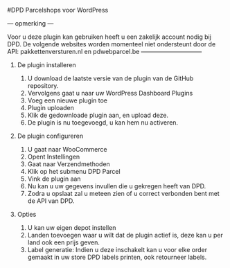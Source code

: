 #DPD Parcelshops voor WordPress

— opmerking —

Voor u deze plugin kan gebruiken heeft u een zakelijk account nodig bij DPD. De volgende websites worden momenteel niet ondersteunt door de API: pakkettenversturen.nl en pdwebparcel.be
——————————

1. De plugin installeren
	1.	U download de laatste versie van de plugin van de GitHub repository.
	2. Vervolgens gaat u naar uw WordPress Dashboard
	Plugins
	3. Voeg een nieuwe plugin toe
	4. Plugin uploaden
	5. Klik de gedownloade plugin aan, en upload deze.
	6. De plugin is nu toegevoegd, u kan hem nu activeren.

2. De plugin configureren

	1. U gaat naar WooCommerce 
	2. Opent Instellingen
	3. Gaat naar Verzendmethoden
	4. Klik op het submenu DPD Parcel
	5. Vink de plugin aan
	6. Nu kan u uw gegevens invullen die u gekregen heeft van DPD.
	7. Zodra u opslaat zal u meteen zien of u correct verbonden bent met de API van DPD.

3. Opties
	
	1. U kan uw eigen depot instellen
	2. Landen toevoegen waar u wilt dat de plugin actief is, deze kan u per land ook een prijs geven.
	3. Label generatie: Indien u deze inschakelt kan u voor elke order gemaakt in uw store DPD labels printen, ook retourneer labels.
